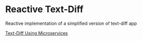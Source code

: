 # Reactive Text-Diff
Reactive implementation of a simplified version of text-diff app

 [Text-Diff Using Microservices](https://github.com/kmilanez/text-diff)
